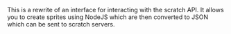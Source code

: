 This is a rewrite of an interface for interacting with the scratch API. It allows you to create sprites using NodeJS which are then converted to JSON which can be sent to scratch servers.
